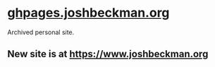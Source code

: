 [ghpages.joshbeckman.org](https://ghpages.joshbeckman.org)
=====

Archived personal site.
## New site is at https://www.joshbeckman.org
